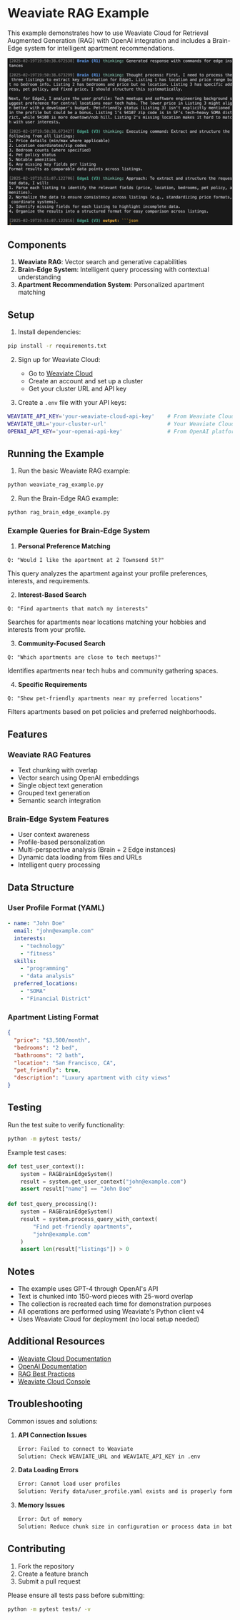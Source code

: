 # Weaviate RAG Example

This example demonstrates how to use Weaviate Cloud for Retrieval Augmented Generation (RAG) with OpenAI integration and includes a Brain-Edge system for intelligent apartment recommendations.

![Demo Example](demo_example.png)

## Components

1. **Weaviate RAG**: Vector search and generative capabilities
2. **Brain-Edge System**: Intelligent query processing with contextual understanding
3. **Apartment Recommendation System**: Personalized apartment matching

## Setup

1. Install dependencies:
```bash
pip install -r requirements.txt
```

2. Sign up for Weaviate Cloud:
   - Go to [Weaviate Cloud](https://console.weaviate.cloud/)
   - Create an account and set up a cluster
   - Get your cluster URL and API key

3. Create a `.env` file with your API keys:
```bash
WEAVIATE_API_KEY='your-weaviate-cloud-api-key'    # From Weaviate Cloud Console
WEAVIATE_URL='your-cluster-url'                   # Your Weaviate Cloud cluster URL (e.g., https://your-cluster.weaviate.network)
OPENAI_API_KEY='your-openai-api-key'              # From OpenAI platform
```

## Running the Example

1. Run the basic Weaviate RAG example:
```bash
python weaviate_rag_example.py
```

2. Run the Brain-Edge RAG example:
```bash
python rag_brain_edge_example.py
```

### Example Queries for Brain-Edge System

1. **Personal Preference Matching**
```
Q: "Would I like the apartment at 2 Townsend St?"
```
This query analyzes the apartment against your profile preferences, interests, and requirements.

2. **Interest-Based Search**
```
Q: "Find apartments that match my interests"
```
Searches for apartments near locations matching your hobbies and interests from your profile.

3. **Community-Focused Search**
```
Q: "Which apartments are close to tech meetups?"
```
Identifies apartments near tech hubs and community gathering spaces.

4. **Specific Requirements**
```
Q: "Show pet-friendly apartments near my preferred locations"
```
Filters apartments based on pet policies and preferred neighborhoods.

## Features

### Weaviate RAG Features
- Text chunking with overlap
- Vector search using OpenAI embeddings
- Single object text generation
- Grouped text generation
- Semantic search integration

### Brain-Edge System Features
- User context awareness
- Profile-based personalization
- Multi-perspective analysis (Brain + 2 Edge instances)
- Dynamic data loading from files and URLs
- Intelligent query processing

## Data Structure

### User Profile Format (YAML)
```yaml
- name: "John Doe"
  email: "john@example.com"
  interests:
    - "technology"
    - "fitness"
  skills:
    - "programming"
    - "data analysis"
  preferred_locations:
    - "SOMA"
    - "Financial District"
```

### Apartment Listing Format
```json
{
  "price": "$3,500/month",
  "bedrooms": "2 bed",
  "bathrooms": "2 bath",
  "location": "San Francisco, CA",
  "pet_friendly": true,
  "description": "Luxury apartment with city views"
}
```

## Testing

Run the test suite to verify functionality:
```bash
python -m pytest tests/
```

Example test cases:
```python
def test_user_context():
    system = RAGBrainEdgeSystem()
    result = system.get_user_context("john@example.com")
    assert result["name"] == "John Doe"

def test_query_processing():
    system = RAGBrainEdgeSystem()
    result = system.process_query_with_context(
        "Find pet-friendly apartments",
        "john@example.com"
    )
    assert len(result["listings"]) > 0
```

## Notes

- The example uses GPT-4 through OpenAI's API
- Text is chunked into 150-word pieces with 25-word overlap
- The collection is recreated each time for demonstration purposes
- All operations are performed using Weaviate's Python client v4
- Uses Weaviate Cloud for deployment (no local setup needed)

## Additional Resources

- [Weaviate Cloud Documentation](https://weaviate.io/developers/weaviate/installation/weaviate-cloud)
- [OpenAI Documentation](https://platform.openai.com/docs)
- [RAG Best Practices](https://weaviate.io/developers/weaviate/starter-guides/retrieval-augmented-generation)
- [Weaviate Cloud Console](https://console.weaviate.cloud/)

## Troubleshooting

Common issues and solutions:

1. **API Connection Issues**
   ```bash
   Error: Failed to connect to Weaviate
   Solution: Check WEAVIATE_URL and WEAVIATE_API_KEY in .env
   ```

2. **Data Loading Errors**
   ```bash
   Error: Cannot load user profiles
   Solution: Verify data/user_profile.yaml exists and is properly formatted
   ```

3. **Memory Issues**
   ```bash
   Error: Out of memory
   Solution: Reduce chunk size in configuration or process data in batches
   ```

## Contributing

1. Fork the repository
2. Create a feature branch
3. Submit a pull request

Please ensure all tests pass before submitting:
```bash
python -m pytest tests/ -v
```


